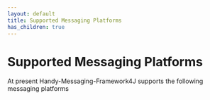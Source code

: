 ```yaml
---
layout: default
title: Supported Messaging Platforms
has_children: true
---
```


# Supported Messaging Platforms
At present Handy-Messaging-Framework4J supports the following messaging platforms